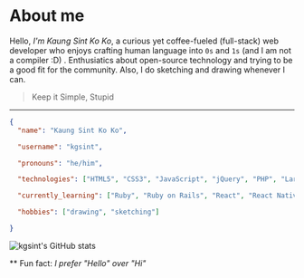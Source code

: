 # About me

Hello, *I'm Kaung Sint Ko Ko*, a curious yet coffee-fueled (full-stack) web developer who enjoys crafting human language into `0s` and `1s` (and I am not a compiler :D) . Enthusiatics about open-source technology and trying to be a good fit for the community. Also, I do sketching and drawing whenever I can.

>
> Keep it Simple, Stupid
>
-----------------------------------------------------------------------

  ```json
  {
    "name": "Kaung Sint Ko Ko",

    "username": "kgsint",

    "pronouns": "he/him",

    "technologies": ["HTML5", "CSS3", "JavaScript", "jQuery", "PHP", "Laravel", "Livewire", "Vue"],

    "currently_learning": ["Ruby", "Ruby on Rails", "React", "React Native", "AWS"],

    "hobbies": ["drawing", "sketching"]

  }
  ```

  ![kgsint's GitHub stats](https://github-readme-stats.vercel.app/api?username=kgsint&show=prs_merged&show_icons=true&theme=github_dark)


** Fun fact: *I prefer "Hello" over "Hi"*
